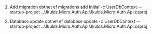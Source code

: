 ﻿1. Add migration 
    dotnet ef migrations add initial -c UserDbContext --startup-project ../Jkulds.Micro.Auth.Api/Jkulds.Micro.Auth.Api.csproj

2. Database update 
    dotnet ef database update -c UserDbContext --startup-project ../Jkulds.Micro.Auth.Api/Jkulds.Micro.Auth.Api.csproj

